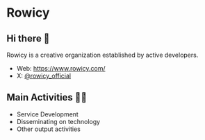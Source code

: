 # Rowicy

## Hi there 👋

Rowicy is a creative organization established by active developers.

- Web: https://www.rowicy.com/
- X: [@rowicy_official](https://x.com/rowicy_official)

## Main Activities 🧑‍💻

- Service Development
- Disseminating on technology
- Other output activities